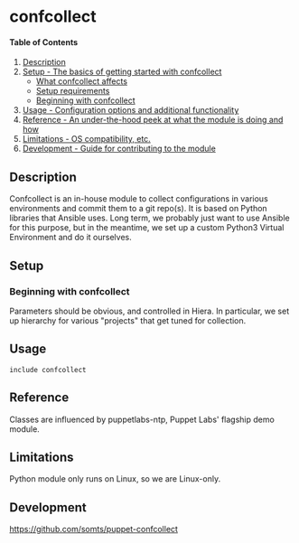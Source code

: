 # confcollect

#### Table of Contents

1. [Description](#description)
1. [Setup - The basics of getting started with confcollect](#setup)
    * [What confcollect affects](#what-confcollect-affects)
    * [Setup requirements](#setup-requirements)
    * [Beginning with confcollect](#beginning-with-confcollect)
1. [Usage - Configuration options and additional functionality](#usage)
1. [Reference - An under-the-hood peek at what the module is doing and how](#reference)
1. [Limitations - OS compatibility, etc.](#limitations)
1. [Development - Guide for contributing to the module](#development)

## Description

Confcollect is an in-house module to collect configurations in various
environments and commit them to a git repo(s). It is based on Python
libraries that Ansible uses. Long term, we probably just want to use
Ansible for this purpose, but in the meantime, we set up a custom
Python3 Virtual Environment and do it ourselves.

## Setup

### Beginning with confcollect

Parameters should be obvious, and controlled in Hiera. In particular,
we set up hierarchy for various "projects" that get tuned for
collection.

## Usage

```
include confcollect
```

## Reference

Classes are influenced by puppetlabs-ntp, Puppet Labs' flagship demo
module.

## Limitations

Python module only runs on Linux, so we are Linux-only.

## Development

https://github.com/somts/puppet-confcollect

